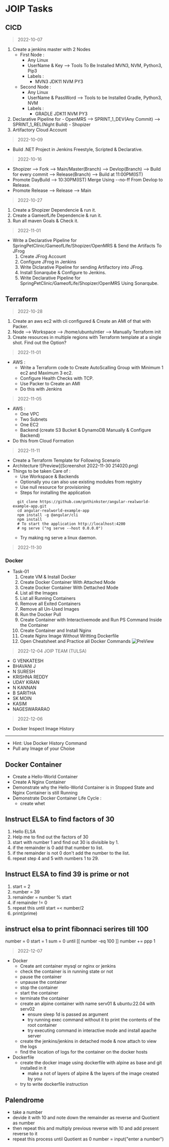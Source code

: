 # JOIP Tasks
CICD
----
> 2022-10-07
1. Create a jenkins master with 2 Nodes
   * First Node :
        - Any Linux
        - UserName & Key --> Tools To Be Installed MVN3, NVM, Python3, Pip3
      * Labels :
        - MVN3 JDK11 NVM PY3
   * Second Node :
        - Any Linux
        - UserName & PassWord --> Tools to be Installed Gradle, Python3, NVM
      * Labels :
        - GRADLE JDK11 NVM PY3
2. Declarative Pipeline for 
                         - OpenMRS --> SPRINT_1_DEV(Any Commit)
                                   --> SPRINT_1_REL(Night Build)
                         - Shopizer       
3. Artifactory Cloud Account

> 2022-10-09
* Build .NET Project in Jenkins Freestyle, Scripted & Declarative.

> 2022-10-16
* Shopizer --> Fork --> Main/Master(Branch) --> Devlop(Branch) --> Build for every 
                                                                   commit
                                          --> Release(Branch) --> Build at 11:00PM(IST)
* Promote DayBuild --> 10:30PM(IST) Merge Using --no-ff From Devlop to Release.
* Promote Release --> Release --> Main

> 2022-10-27
1. Create a Shopizer Dependencie & run it.
2. Create a GameofLife Dependencie & run it.
3. Run all maven Goals & Check it.

> 2022-11-01
* Write a Declarative Pipeline for SpringPetClinic/GameofLife/Shopizer/OpenMRS & Send the Artifacts To JFrog 
  1. Create JFrog Account
  2. Configure JFrog in Jenkins
  3. Write Diclarative Pipeline for sending Artifactory into JFrog.
  4. Install Sonarqube & Configure to Jenkins.
  5. Write Declarative Pipeline for SpringPetClinic/GameofLife/Shopizer/OpenMRS Using Sonarqube.
## Terraform
> 2022-10-28
1. Create an aws ec2 with cli configured & Create an AMI of that with Packer.
2. Node --> Workspace --> /home/ubuntu/ntier --> Manually Terraform init
3. Create resources in multiple regions with Terraform template at a single shot. Find 
out the Option? 

> 2022-11-01
* AWS :
  * Write a Terraform code to Create AutoScalling Group with Minimum 1 ec2 and Maximum 3 ec2.
  * Configure Health Checks with TCP.
  * Use Packer to Create an AMI 
  * Do this with Jenkins

> 2022-11-05
* AWS :
  * One VPC
  * Two Subnets
  * One EC2
  * Backend (create S3 Bucket & DynamoDB Manually & Configure Backend)
* Do this from Cloud Formation

> 2022-11-11
* Create a Terraform Template for Following Scenario
* Architecture 
![Preview](Screenshot 2022-11-30 214020.png)
* Things to be taken Care of :
  * Use Workspace & Backends
  * Optionally you can also use existing modules from registry
  * Use null resource for provisioning
  * Steps for installing the application
  ```
    git clone https://github.com/gothinkster/angular-realworld-example-app.git 
    cd angular-realworld-example-app 
    npm install -g @angular/cli 
    npm install
    # To start the application http://localhost:4200 
    # ng serve ("ng serve --host 0.0.0.0")
  ```
  * Try making ng serve a linux daemon.

> 2022-11-30
### Docker

* Task-01
  1. Create VM & Install Docker
  2. Create Docker Container With Attached Mode
  3. Create Docker Container With Dettached Mode
  4. List all the Images
  5. List all Running Containers
  6. Remove all Exited Containers
  7. Remove all Un-Used Images
  8. Run the Docker Pull
  9. Create Container with Interactivemode and Run PS Command Inside the Container
  10. Create Container and Install Nginx
  11. Create Nginx Image Without Writting Dockerfile
  12. Open Cheatsheet and Practice all Docker Commands
![PreView](img20221130115350.jpg)

> 2022-12-04
JOIP TEAM (TULSA)
* G VENKATESH
* BHAVANI J
* N SURESH
* KRISHNA REDDY
* UDAY KIRAN
* N KANNAN
* B SARITHA
* SK MOIN 
* KASIM  
* NAGESWARARAO

> 2022-12-06
* Docker
Inspect Image History
---------------------
* Hint: Use Docker History Command
* Pull any Image of your Choise

Docker Container
----------------
* Create a Hello-World Container 
* Create A Nginx Container
* Demonstrate why the Hello-World Container is in Stopped State and Nginx Container is still Running
* Demonstrate Docker Container Life Cycle :
  * create whet
  

## Instruct ELSA to find factors of 30
1. Hello ELSA
2. Help me to find out the factors of 30
3. start with number 1 and find out 30 is divisible by 1.
4. if the remainder is 0 add that number to list.
5. if the remainder is not 0 don't add the number to the list. 
6. repeat step 4 and 5 with numbers 1 to 29.  
## Instruct ELSA to find 39 is prime or not
1. start = 2
2. number = 39
3. remainder = number % start
4. if remainder != 0
5. repeat this until start =< number/2 
6. print(prime) 
## instruct elsa to print fibonnaci serires till 100

number = 0
start = 1
sum = 0
until [[ number -eq 100 ]] 
number += ppp  1

> 2022-12-07
* Docker
  *  Create ant container mysql or nginx or jenkins
    * check the container is in running state or not
    * pause the container 
    * unpause the container  
    * stop the container 
    * start the container 
    * terminate the container
  * create an alpine container with name serv01 & ubuntu:22.04 with serv02
    * ensure sleep 1d is passed as argument
    * try running exec command without it to print the contents of the root container
    * try executing command in interactive mode and install apache server
  * create the jenkins/jenkins in detached mode & now attach to view the logs
  * find the location of logs for the container on the docker hosts
* Dockerfile
  * create the docker image using dockerfile with alpine as base and git installed in it
    * make a not of layers of alpine & the layers of the image created by you
  * try to write dockerfile instruction       

##  Palendrome
* take a number 
* devide it with 10 and note down the remainder as reverse and Quotient as number
* then repeat this and multiply previous reverse with 10 and add present reverse to it
* repeat this process until Quotient as 0
number = input("enter a number")
